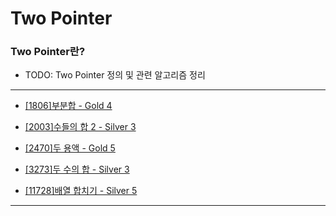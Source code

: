 # Two Pointer

### Two Pointer란?

  - TODO: Two Pointer 정의 및 관련 알고리즘 정리

---

  - [[1806]부분합 - Gold 4](https://github.com/firemancha/Algorithm/tree/main/Baekjoon/TwoPointer/%5B1806%5D%EB%B6%80%EB%B6%84%ED%95%A9)

  - [[2003]수들의 합 2 - Silver 3](https://github.com/firemancha/Algorithm/tree/main/Baekjoon/TwoPointer/%5B2003%5D%EC%88%98%EB%93%A4%EC%9D%98%20%ED%95%A9%202)

  - [[2470]두 용액 - Gold 5](https://github.com/firemancha/Algorithm/tree/main/Baekjoon/TwoPointer/%5B2470%5D%EB%91%90%20%EC%9A%A9%EC%95%A1)

  - [[3273]두 수의 합 - Silver 3](https://github.com/firemancha/Algorithm/tree/main/Baekjoon/TwoPointer/%5B3273%5D%EB%91%90%20%EC%88%98%EC%9D%98%20%ED%95%A9)

  - [[11728]배열 합치기 - Silver 5](https://github.com/firemancha/Algorithm/tree/main/Baekjoon/TwoPointer/%5B11728%5D%EB%B0%B0%EC%97%B4%20%ED%95%A9%EC%B9%98%EA%B8%B0)

---